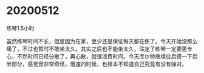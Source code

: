 # 20200512

练琴1.5小时

虽然练琴时间不长，但是因为在家，至少还是保证每天都在练了。今天开始没那么痛了，不过也暂时不敢坐太久。其实之后也不能坐太久，注定了练琴一定要更专心，不然时间已经分散了，再心散，就很浪费时间。今天库尔特继续往后摸一下后半部分，感觉音非常奇怪，慢速的时候，也根本不知道自己究竟有没有弹对。
